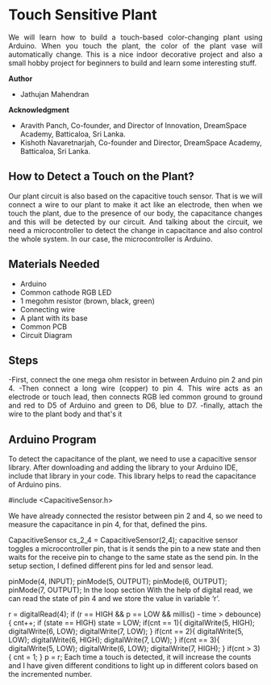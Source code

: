 

# Touch Sensitive Plant

<p align="justify">We will learn how to build a touch-based color-changing plant using Arduino. When you touch the plant, the color of the plant vase will automatically change. This is a nice indoor decorative project and also a small hobby project for beginners to build and learn some interesting stuff.</p>

**Author**
 * Jathujan Mahendran

**Acknowledgment**
 * Aravith Panch, Co-founder, and Director of Innovation, DreamSpace Academy, Batticaloa, Sri Lanka.
 * Kishoth Navaretnarjah, Co-founder and Director, DreamSpace Academy, Batticaloa, Sri Lanka.



## How to Detect a Touch on the Plant?
<p align="justify"> Our plant circuit is also based on the capacitive touch sensor. That is we will connect a wire to our plant to make it act like an electrode, then when we touch the plant, due to the presence of our body, the capacitance changes and this will be detected by our circuit. And talking about the circuit, we need a microcontroller to detect the change in capacitance and also control the whole system. In our case, the microcontroller is Arduino. </p>

## Materials Needed
* Arduino
* Common cathode RGB LED
* 1 megohm resistor (brown, black, green)
* Connecting wire
* A plant with  its base
* Common PCB
* Circuit Diagram 

## Steps

<p align="justify"> 
	-First, connect the one mega ohm resistor in between Arduino pin 2 and pin 4. 
	-Then connect a long wire (copper) to pin 4. This wire acts as an electrode or touch lead, then connects RGB led common ground to ground and red to D5 of Arduino and green to D6, blue to D7.
	-finally, attach the wire to the plant body and that's it </p>


 
## Arduino Program 
<p align="justify"> 

To detect the capacitance of the plant, we need to use a capacitive sensor library. 
After downloading and adding the library to your Arduino IDE, include that library in your code. This library helps to read the capacitance of Arduino pins.

#include <CapacitiveSensor.h>
<p align="justify"> 
	We have already connected the resistor between pin 2 and 4, so we need to measure the capacitance in pin 4, for that, defined the pins.

CapacitiveSensor   cs_2_4 = CapacitiveSensor(2,4);
capacitive sensor toggles a microcontroller pin, that is it sends the pin to a new state and then waits for the receive pin to change to the same state as the send pin. In the setup section, I defined different pins for led and sensor lead.

  pinMode(4, INPUT);
  pinMode(5, OUTPUT);
  pinMode(6, OUTPUT);
  pinMode(7, OUTPUT);
In the loop section With the help of digital read, we can read the state of pin 4 and we store the value in variable ‘r’.

r = digitalRead(4);
  if (r == HIGH && p == LOW && millis() - time > debounce) {
    cnt++;
  if (state == HIGH)
     state = LOW;
if(cnt == 1){
    digitalWrite(5, HIGH);
    digitalWrite(6, LOW);
    digitalWrite(7, LOW);
  }
  if(cnt == 2){
    digitalWrite(5, LOW);
    digitalWrite(6, HIGH);
    digitalWrite(7, LOW);
  }
  if(cnt == 3){
    digitalWrite(5, LOW);
    digitalWrite(6, LOW);
    digitalWrite(7, HIGH);
  }
  if(cnt > 3){
      cnt = 1;
  }
  p = r;
Each time a touch is detected, it will increase the counts and I have given different conditions to light up in different colors based on the incremented number.

